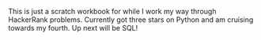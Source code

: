 This is just a scratch workbook for while I work my way through HackerRank problems.
Currently got three stars on Python and am cruising towards my fourth.
Up next will be SQL!
